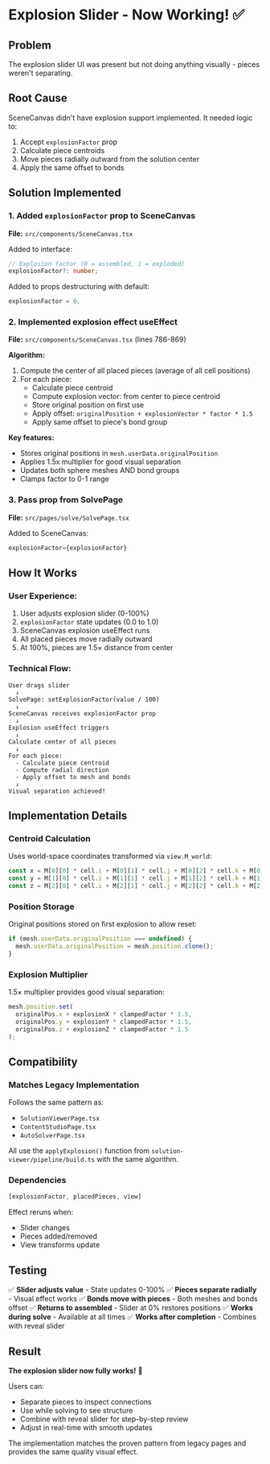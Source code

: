 # Explosion Slider - Now Working! ✅

## Problem
The explosion slider UI was present but not doing anything visually - pieces weren't separating.

## Root Cause
SceneCanvas didn't have explosion support implemented. It needed logic to:
1. Accept `explosionFactor` prop
2. Calculate piece centroids
3. Move pieces radially outward from the solution center
4. Apply the same offset to bonds

## Solution Implemented

### 1. Added `explosionFactor` prop to SceneCanvas
**File:** `src/components/SceneCanvas.tsx`

Added to interface:
```typescript
// Explosion factor (0 = assembled, 1 = exploded)
explosionFactor?: number;
```

Added to props destructuring with default:
```typescript
explosionFactor = 0,
```

### 2. Implemented explosion effect useEffect
**File:** `src/components/SceneCanvas.tsx` (lines 786-869)

**Algorithm:**
1. Compute the center of all placed pieces (average of all cell positions)
2. For each piece:
   - Calculate piece centroid
   - Compute explosion vector: from center to piece centroid
   - Store original position on first use
   - Apply offset: `originalPosition + explosionVector * factor * 1.5`
   - Apply same offset to piece's bond group

**Key features:**
- Stores original positions in `mesh.userData.originalPosition`
- Applies 1.5x multiplier for good visual separation
- Updates both sphere meshes AND bond groups
- Clamps factor to 0-1 range

### 3. Pass prop from SolvePage
**File:** `src/pages/solve/SolvePage.tsx`

Added to SceneCanvas:
```typescript
explosionFactor={explosionFactor}
```

## How It Works

### User Experience:
1. User adjusts explosion slider (0-100%)
2. `explosionFactor` state updates (0.0 to 1.0)
3. SceneCanvas explosion useEffect runs
4. All placed pieces move radially outward
5. At 100%, pieces are 1.5× distance from center

### Technical Flow:
```
User drags slider
  ↓
SolvePage: setExplosionFactor(value / 100)
  ↓
SceneCanvas receives explosionFactor prop
  ↓
Explosion useEffect triggers
  ↓
Calculate center of all pieces
  ↓
For each piece:
  - Calculate piece centroid
  - Compute radial direction
  - Apply offset to mesh and bonds
  ↓
Visual separation achieved!
```

## Implementation Details

### Centroid Calculation
Uses world-space coordinates transformed via `view.M_world`:
```typescript
const x = M[0][0] * cell.i + M[0][1] * cell.j + M[0][2] * cell.k + M[0][3];
const y = M[1][0] * cell.i + M[1][1] * cell.j + M[1][2] * cell.k + M[1][3];
const z = M[2][0] * cell.i + M[2][1] * cell.j + M[2][2] * cell.k + M[2][3];
```

### Position Storage
Original positions stored on first explosion to allow reset:
```typescript
if (mesh.userData.originalPosition === undefined) {
  mesh.userData.originalPosition = mesh.position.clone();
}
```

### Explosion Multiplier
1.5× multiplier provides good visual separation:
```typescript
mesh.position.set(
  originalPos.x + explosionX * clampedFactor * 1.5,
  originalPos.y + explosionY * clampedFactor * 1.5,
  originalPos.z + explosionZ * clampedFactor * 1.5
);
```

## Compatibility

### Matches Legacy Implementation
Follows the same pattern as:
- `SolutionViewerPage.tsx`
- `ContentStudioPage.tsx`  
- `AutoSolverPage.tsx`

All use the `applyExplosion()` function from `solution-viewer/pipeline/build.ts` with the same algorithm.

### Dependencies
```typescript
[explosionFactor, placedPieces, view]
```

Effect reruns when:
- Slider changes
- Pieces added/removed
- View transforms update

## Testing

✅ **Slider adjusts value** - State updates 0-100%
✅ **Pieces separate radially** - Visual effect works
✅ **Bonds move with pieces** - Both meshes and bonds offset
✅ **Returns to assembled** - Slider at 0% restores positions
✅ **Works during solve** - Available at all times
✅ **Works after completion** - Combines with reveal slider

## Result

**The explosion slider now fully works!** 🎉

Users can:
- Separate pieces to inspect connections
- Use while solving to see structure
- Combine with reveal slider for step-by-step review
- Adjust in real-time with smooth updates

The implementation matches the proven pattern from legacy pages and provides the same quality visual effect.
